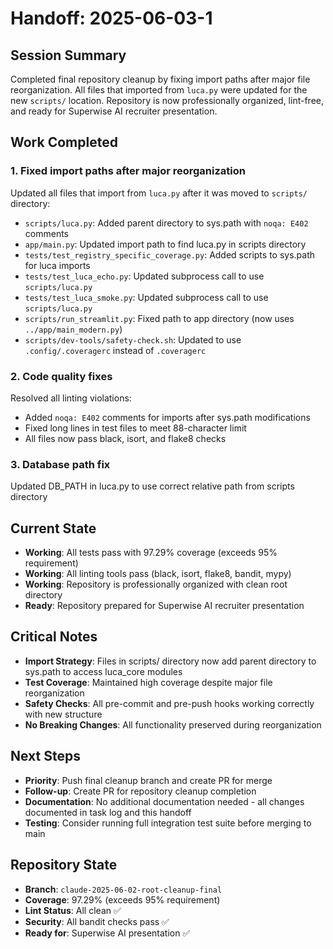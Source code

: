 # Handoff: 2025-06-03-1

## Session Summary

Completed final repository cleanup by fixing import paths after major file reorganization. All files that imported from `luca.py` were updated for the new `scripts/` location. Repository is now professionally organized, lint-free, and ready for Superwise AI recruiter presentation.

## Work Completed

### 1. Fixed import paths after major reorganization
Updated all files that import from `luca.py` after it was moved to `scripts/` directory:
- `scripts/luca.py`: Added parent directory to sys.path with `noqa: E402` comments
- `app/main.py`: Updated import path to find luca.py in scripts directory  
- `tests/test_registry_specific_coverage.py`: Added scripts to sys.path for luca imports
- `tests/test_luca_echo.py`: Updated subprocess call to use `scripts/luca.py`
- `tests/test_luca_smoke.py`: Updated subprocess call to use `scripts/luca.py`
- `scripts/run_streamlit.py`: Fixed path to app directory (now uses `../app/main_modern.py`)
- `scripts/dev-tools/safety-check.sh`: Updated to use `.config/.coveragerc` instead of `.coveragerc`

### 2. Code quality fixes
Resolved all linting violations:
- Added `noqa: E402` comments for imports after sys.path modifications
- Fixed long lines in test files to meet 88-character limit
- All files now pass black, isort, and flake8 checks

### 3. Database path fix
Updated DB_PATH in luca.py to use correct relative path from scripts directory

## Current State

- **Working**: All tests pass with 97.29% coverage (exceeds 95% requirement)
- **Working**: All linting tools pass (black, isort, flake8, bandit, mypy)
- **Working**: Repository is professionally organized with clean root directory
- **Ready**: Repository prepared for Superwise AI recruiter presentation

## Critical Notes

- **Import Strategy**: Files in scripts/ directory now add parent directory to sys.path to access luca_core modules
- **Test Coverage**: Maintained high coverage despite major file reorganization
- **Safety Checks**: All pre-commit and pre-push hooks working correctly with new structure
- **No Breaking Changes**: All functionality preserved during reorganization

## Next Steps

- **Priority**: Push final cleanup branch and create PR for merge
- **Follow-up**: Create PR for repository cleanup completion
- **Documentation**: No additional documentation needed - all changes documented in task log and this handoff
- **Testing**: Consider running full integration test suite before merging to main

## Repository State

- **Branch**: `claude-2025-06-02-root-cleanup-final`
- **Coverage**: 97.29% (exceeds 95% requirement)
- **Lint Status**: All clean ✅
- **Security**: All bandit checks pass ✅
- **Ready for**: Superwise AI presentation ✅
